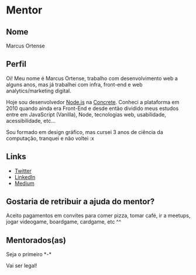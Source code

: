 # Mentor

## Nome

Marcus Ortense

## Perfil

Oi! Meu nome é Marcus Ortense, trabalho com desenvolvimento web a alguns anos, mas já trabalhei com infra, front-end e web analytics/marketing digital.

Hoje sou desenvolvedor [Node.js](https://nodejs.org/en/) na [Concrete](https://www.concrete.com.br/). Conheci a plataforma em 2010 quando ainda era Front-End e desde então dividido meus estudos entre em JavaScript (Vanilla), Node, tecnologias web, usabilidade, acessibilidade, etc...

Sou formado em design gráfico, mas cursei 3 anos de ciência da computação, tranquei e não voltei :x

## Links

* [Twitter](https://twitter.com/mahortense)
* [LinkedIn](https://www.linkedin.com/in/marcusortense/)
* [Medium](https://medium.com/marcus-ortense)

## Gostaria de retribuir a ajuda do mentor?

Aceito pagamentos em convites para comer pizza, tomar café, ir a meetups, jogar videogame, boardgame, cardgame, etc ^^

## Mentorados(as)

Seja o primeiro \*-\*

Vai ser legal!